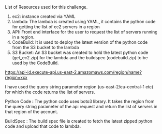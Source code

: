 List of Resources used for this challenge.
1. ec2: instance created via YAML
2. lambda: The lambda is created using YAML, it contains the python code for getting the list of ec2 servers in a region
3. API: Front end interface for the user to request the list of servers running in a region.
4. CodeBuild: It is used to deploy the latest version of the python code from the S3 bucket to the lambda
5. S3 Bucket: An S3 bucket was created to hold the latest python code (get_ec2.zip) for the lambda and the buildspec (codebuild.zip) to be used by the CodeBuild.

https://api-id.execute-api.us-east-2.amazomaws.com/region/name?region=xxx

I have used the query string parameter region (us-east-2/eu-central-1 etc) for which the code returns the list of servers.

Python Code : The python code uses boto3 library. It takes the region from the query string parameter of the api request and return the list of servers in that region of the account.

BuildSpec : The build spec file is created to fetch the latest zipped python code and upload that code to lambda.


